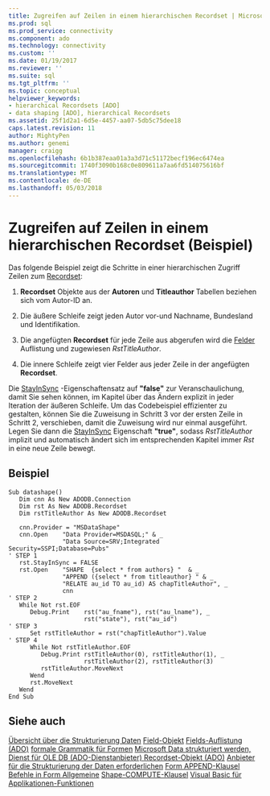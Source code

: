 ```yaml
---
title: Zugreifen auf Zeilen in einem hierarchischen Recordset | Microsoft Docs
ms.prod: sql
ms.prod_service: connectivity
ms.component: ado
ms.technology: connectivity
ms.custom: ''
ms.date: 01/19/2017
ms.reviewer: ''
ms.suite: sql
ms.tgt_pltfrm: ''
ms.topic: conceptual
helpviewer_keywords:
- hierarchical Recordsets [ADO]
- data shaping [ADO], hierarchical Recordsets
ms.assetid: 25f1d2a1-6d5e-4457-aa07-5db5c75dee18
caps.latest.revision: 11
author: MightyPen
ms.author: genemi
manager: craigg
ms.openlocfilehash: 6b1b387eaa01a3a3d71c51172becf196ec6474ea
ms.sourcegitcommit: 1740f3090b168c0e809611a7aa6fd514075616bf
ms.translationtype: MT
ms.contentlocale: de-DE
ms.lasthandoff: 05/03/2018
---
```

# <a name="accessing-rows-in-a-hierarchical-recordset-example"></a>Zugreifen auf Zeilen in einem hierarchischen Recordset (Beispiel)
Das folgende Beispiel zeigt die Schritte in einer hierarchischen Zugriff Zeilen zum [Recordset](../../../ado/reference/ado-api/recordset-object-ado.md):

1.  **Recordset** Objekte aus der **Autoren** und **Titleauthor** Tabellen beziehen sich vom Autor-ID an.

2.  Die äußere Schleife zeigt jeden Autor vor-und Nachname, Bundesland und Identifikation.

3.  Die angefügten **Recordset** für jede Zeile aus abgerufen wird die [Felder](../../../ado/reference/ado-api/fields-collection-ado.md) Auflistung und zugewiesen *RstTitleAuthor*.

4.  Die innere Schleife zeigt vier Felder aus jeder Zeile in der angefügten **Recordset**.

 Die [StayInSync](../../../ado/reference/ado-api/stayinsync-property.md) -Eigenschaftensatz auf **"false"** zur Veranschaulichung, damit Sie sehen können, im Kapitel über das Ändern explizit in jeder Iteration der äußeren Schleife. Um das Codebeispiel effizienter zu gestalten, können Sie die Zuweisung in Schritt 3 vor der ersten Zeile in Schritt 2, verschieben, damit die Zuweisung wird nur einmal ausgeführt. Legen Sie dann die [StayInSync](../../../ado/reference/ado-api/stayinsync-property.md) Eigenschaft **"true"**, sodass *RstTitleAuthor* implizit und automatisch ändert sich im entsprechenden Kapitel immer *Rst* in eine neue Zeile bewegt.

## <a name="example"></a>Beispiel

```
Sub datashape()
   Dim cnn As New ADODB.Connection
   Dim rst As New ADODB.Recordset
   Dim rstTitleAuthor As New ADODB.Recordset

   cnn.Provider = "MSDataShape"
   cnn.Open    "Data Provider=MSDASQL;" & _
               "Data Source=SRV;Integrated Security=SSPI;Database=Pubs"
' STEP 1
   rst.StayInSync = FALSE
   rst.Open    "SHAPE  {select * from authors} "  & _
               "APPEND ({select * from titleauthor} " & _
               "RELATE au_id TO au_id) AS chapTitleAuthor", _
               cnn
' STEP 2
   While Not rst.EOF
      Debug.Print    rst("au_fname"), rst("au_lname"), _
                     rst("state"), rst("au_id")
' STEP 3
      Set rstTitleAuthor = rst("chapTitleAuthor").Value
' STEP 4
      While Not rstTitleAuthor.EOF
         Debug.Print rstTitleAuthor(0), rstTitleAuthor(1), _
                     rstTitleAuthor(2), rstTitleAuthor(3)
         rstTitleAuthor.MoveNext
      Wend
      rst.MoveNext
   Wend
End Sub
```

## <a name="see-also"></a>Siehe auch
 [Übersicht über die Strukturierung Daten](../../../ado/guide/data/data-shaping-overview.md) [Field-Objekt](../../../ado/reference/ado-api/field-object.md) [Fields-Auflistung (ADO)](../../../ado/reference/ado-api/fields-collection-ado.md) [formale Grammatik für Formen](../../../ado/guide/data/formal-shape-grammar.md) [Microsoft Data strukturiert werden, Dienst für OLE DB (ADO-Dienstanbieter) ](../../../ado/guide/appendixes/microsoft-data-shaping-service-for-ole-db-ado-service-provider.md) [Recordset-Objekt (ADO)](../../../ado/reference/ado-api/recordset-object-ado.md) [Anbieter für die Strukturierung der Daten erforderlichen](../../../ado/guide/data/required-providers-for-data-shaping.md) [Form APPEND-Klausel](../../../ado/guide/data/shape-append-clause.md) [Befehle in Form Allgemeine](../../../ado/guide/data/shape-commands-in-general.md) [Shape-COMPUTE-Klausel](../../../ado/guide/data/shape-compute-clause.md) [Visual Basic für Applikationen-Funktionen](../../../ado/guide/data/visual-basic-for-applications-functions.md)
